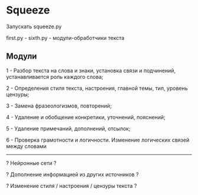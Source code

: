 # Squeeze

Запускать squeeze.py

first.py - sixth.py - модули-обработчики текста

Модули
-----
1 - Разбор текста на слова и знаки, установка связи и подчинений, устанавливается роль каждого слова;

2 - Определения стиля текста, настроения, главной темы, тип, уровень цензуры;

3 - Замена фразеологизмов, повторений;

4 - Удаление и обобщение конкретики, уточнений, пояснений;

5 - Удаление примечаний, дополнений, отсылок;

6 - Проверка грамотности и логичности. Изменение логических связей между словами

-----

? Нейронные сети ?

? Дополнение информацией из других источников ?

? Изменение стиля / настроения / цензуры текста ?
